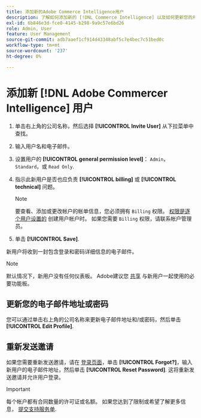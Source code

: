 ```yaml
---
title: 添加新的Adobe Commerce Intelligence用户
description: 了解如何添加新的 [!DNL Commerce Intelligence] 以及如何更新您的用户名或密码。
exl-id: 6b846e3d-fce0-4145-b298-9a9c57e6bd26
role: Admin, User
feature: User Management
source-git-commit: adb7aaef1cf914d43348abf5c7e4bec7c51bed0c
workflow-type: tm+mt
source-wordcount: '237'
ht-degree: 0%

---
```


# 添加新 [!DNL Adobe Commercer Intelligence] 用户

1. 单击右上角的公司名称，然后选择 **[!UICONTROL Invite User]** 从下拉菜单中查找。
1. 输入用户名和电子邮件。
1. 设置用户的 **[!UICONTROL general permission level]**： `Admin`， `Standard`，或 `Read Only`.
1. 指示此新用户是否也应负责 **[!UICONTROL billing]** 或 **[!UICONTROL technical]** 问题。

   >[!NOTE]
   >
   >要查看、添加或更改帐户的帐单信息，您必须拥有 `Billing` 权限。 [权限是逐个用户设置的](../../administrator/user-management/user-management.md) 创建用户帐户时。 如果您需要 `Billing` 权限，请联系帐户管理员。

1. 单击 **[!UICONTROL Save]**.

新用户将收到一封包含登录和密码详细信息的电子邮件。

>[!NOTE]
>
>默认情况下，新用户没有任何仪表板。 Adobe建议您 [共享](../../data-user/dashboards/share-dashboard-with-users.md) 与新用户一起使用的必要功能板。

## 更新您的电子邮件地址或密码

您可以通过单击右上角的公司名称来更新电子邮件地址和/或密码，然后单击 **[!UICONTROL Edit Profile]**.

## 重新发送邀请

如果您需要重新发送邀请，请在 [登录页面](https://dashboard.rjmetrics.com/v2/session/create)，单击 **[!UICONTROL Forgot?]**，输入新用户的电子邮件地址，然后单击 **[!UICONTROL Reset Password]**. 这将重新发送邀请并允许用户登录。

>[!IMPORTANT]
>
>每个帐户都有合同数量的许可证或名额。 如果您达到了限制或希望了解更多信息， [提交支持服务单](https://experienceleague.adobe.com/docs/commerce-knowledge-base/kb/troubleshooting/miscellaneous/mbi-service-policies.html).
